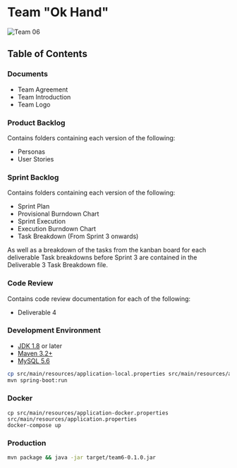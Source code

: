 # Team "Ok Hand"
![Team 06](https://github.com/CSCC01/Team6/blob/master/Documents/TeamLogo.png "Team 06")
## Table of Contents

### Documents

* Team Agreement
* Team Introduction
* Team Logo

### Product Backlog

Contains folders containing each version of the following:

* Personas
* User Stories

### Sprint Backlog

Contains folders containing each version of the following:

* Sprint Plan
* Provisional Burndown Chart
* Sprint Execution
* Execution Burndown Chart
* Task Breakdown (From Sprint 3 onwards)

As well as a breakdown of the tasks from the kanban board for each deliverable
Task breakdowns before Sprint 3 are contained in the Deliverable 3 Task Breakdown file.

### Code Review

Contains code review documentation for each of the following:

* Deliverable 4

### Development Environment

* [JDK 1.8](http://www.oracle.com/technetwork/java/javase/downloads/index.html) or later
* [Maven 3.2+](https://maven.apache.org/download.cgi)
* [MySQL 5.6](https://dev.mysql.com/downloads/mysql/5.6.html)

```sh
cp src/main/resources/application-local.properties src/main/resources/application.properties
mvn spring-boot:run
```

### Docker

```
cp src/main/resources/application-docker.properties src/main/resources/application.properties
docker-compose up
```

### Production 

```sh
mvn package && java -jar target/team6-0.1.0.jar
```
